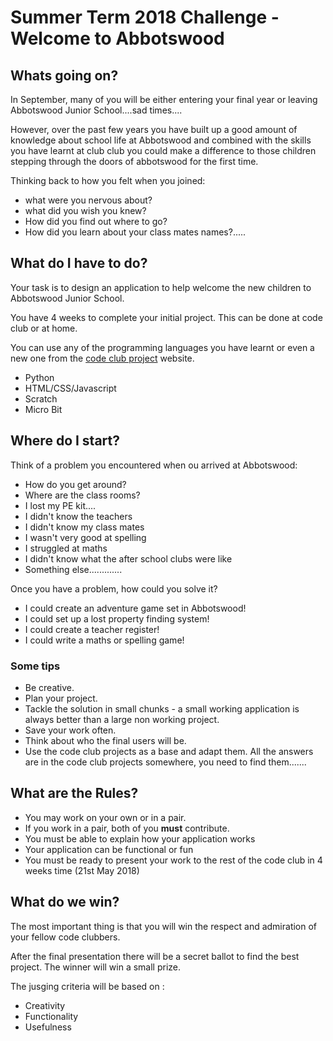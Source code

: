 # Summer Term 2018 Challenge - Welcome to Abbotswood

## Whats going on?
In September, many of you will be either entering your final year or leaving Abbotswood Junior School....sad times....

However, over the past few years you have built up a good amount of knowledge about school life at Abbotswood and combined with the skills you have learnt at club club you could make a difference to those children stepping through the doors of abbotswood for the first time.  

Thinking back to how you felt when you joined:

* what were you nervous about?  
* what did you wish you knew? 
* How did you find out where to go?  
* How did you learn about your class mates names?.....

## What do I have to do?
Your task is to design an application to help welcome the new children to Abbotswood Junior School.  

You have 4 weeks to complete your initial project. This can be done at code club or at home. 

You can use any of the programming languages you have learnt or even a new one from the [code club project](https://codeclubprojects.org/en-GB/) website.

* Python
* HTML/CSS/Javascript
* Scratch
* Micro Bit

## Where do I start?
Think of a problem you encountered when ou arrived at Abbotswood:

* How do you get around?
* Where are the class rooms?
* I lost my PE kit....
* I didn't know the teachers
* I didn't know my class mates
* I wasn't very good at spelling
* I struggled at maths
* I didn't know what the after school clubs were like
* Something else.............

Once you have a problem, how could you solve it?  

* I could create an adventure game set in Abbotswood!
* I could set up a lost property finding system!
* I could create a teacher register!
* I could write a maths or spelling game!

### Some tips
* Be creative.  
* Plan your project.  
* Tackle the solution in small chunks - a small working application is always better than a large non working project.
* Save your work often.
* Think about who the final users will be.
* Use the code club projects as a base and adapt them.  All the answers are in the code club projects somewhere, you need to find them.......

## What are the Rules?
* You may work on your own or in a pair.  
* If you work in a pair, both of you **must** contribute.  
* You must be able to explain how your application works
* Your application can be functional or fun
* You must be ready to present your work to the rest of the code club in 4 weeks time (21st May 2018)

## What do we win?
The most important thing is that you will win the respect and admiration of your fellow code clubbers.  

After the final presentation there will be a secret ballot to find the best project.  The winner will win a small prize.

The jusging criteria will be based on :

*  Creativity
*  Functionality
*  Usefulness



